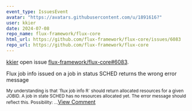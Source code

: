 ```yaml
---
event_type: IssuesEvent
avatar: "https://avatars.githubusercontent.com/u/1891616?"
user: kkier
date: 2024-07-08
repo_name: flux-framework/flux-core
html_url: https://github.com/flux-framework/flux-core/issues/6083
repo_url: https://github.com/flux-framework/flux-core
---
```


<a href='https://github.com/kkier' target='_blank'>kkier</a> open issue <a href='https://github.com/flux-framework/flux-core/issues/6083' target='_blank'>flux-framework/flux-core#6083</a>.

<p>Flux job info issued on a job in status SCHED returns the wrong error message</p><small>My understanding is that `flux job info <JOBID> R` should return allocated resources for a given JOBID.  A job in state SCHED has no resources allocated yet.  The error message should reflect this.  Possibility:...</small><a href='https://github.com/flux-framework/flux-core/issues/6083' target='_blank'>View Comment</a>